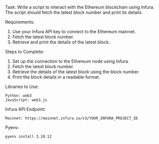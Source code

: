 Task: Write a script to interact with the Ethereum blockchain using Infura. The
script should fetch the latest block number and print its details.

Requirements:

1. Use your Infura API key to connect to the Ethereum mainnet.
1. Fetch the latest block number.
1. Retrieve and print the details of the latest block.

Steps to Complete:

1. Set up the connection to the Ethereum node using Infura.
1. Fetch the latest block number.
1. Retrieve the details of the latest block using the block number.
1. Print the block details in a readable format.

Libraries to Use:
```
Python: web3
JavaScript: web3.js
```
Infura API Endpoint:
```
Mainnet: https://mainnet.infura.io/v3/YOUR_INFURA_PROJECT_ID
```

Pyenv:
```
pyenv install 3.10.12
```
